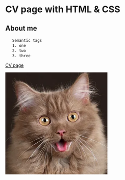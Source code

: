 # CV page with HTML & CSS

## About me

```
   Semantic tags
   1. one
   2. two
   3. three

```

[CV page](https://enakinenagit.github.io/cv_page//)

![image](/assets/cat.png)

